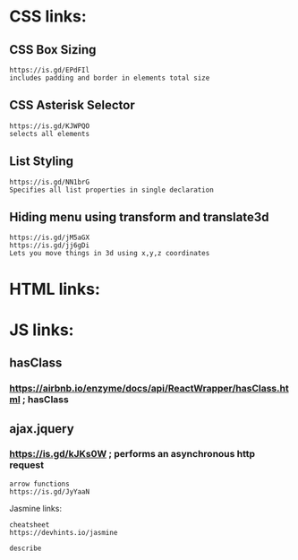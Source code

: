 <!-- This file is to save links to detailede information on elements from all files. Basically things I had to refresh myself on while making this project. LINK IN README as a type of tutorial file -->

# CSS links:

## CSS Box Sizing
	https://is.gd/EPdFIl
	includes padding and border in elements total size

## CSS Asterisk Selector
	https://is.gd/KJWPQO 
	selects all elements

## List Styling
	https://is.gd/NN1brG
	Specifies all list properties in single declaration

## Hiding menu using transform and translate3d
	https://is.gd/jM5aGX
	https://is.gd/jj6gDi
	Lets you move things in 3d using x,y,z coordinates

# HTML links:

# JS links:

## hasClass
### https://airbnb.io/enzyme/docs/api/ReactWrapper/hasClass.html ; hasClass 
## ajax.jquery
### https://is.gd/kJKs0W ; performs an asynchronous http request

	arrow functions
	https://is.gd/JyYaaN

Jasmine links:

	cheatsheet
	https://devhints.io/jasmine
	
	describe





